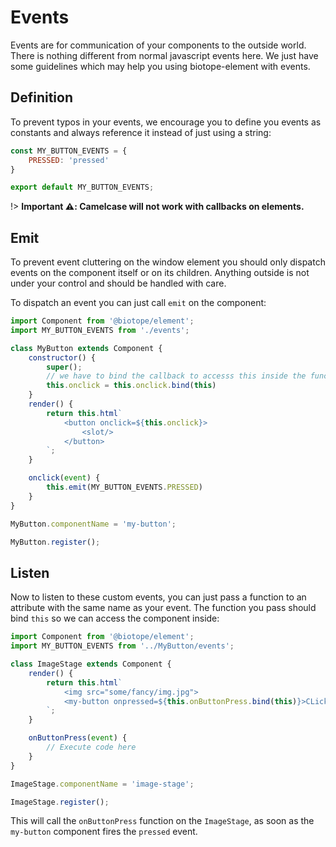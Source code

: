 # Events
Events are for communication of your 
components to the outside world.
There is nothing different from normal 
javascript events here. We just have some 
guidelines which may help you using 
biotope-element with events.

## Definition
To prevent typos in your events, we encourage you to define you events as constants and always reference it instead of just using a string:
```js
const MY_BUTTON_EVENTS = {
    PRESSED: 'pressed'
}

export default MY_BUTTON_EVENTS;
```

!> __Important ⚠️: Camelcase will not work with callbacks on elements.__

## Emit
To prevent event cluttering on the window element you should only dispatch events on the component itself or on its children. Anything outside is not under your control and should be handled with care.

To dispatch an event you can just call `emit` on the component:

```js
import Component from '@biotope/element';
import MY_BUTTON_EVENTS from './events';

class MyButton extends Component {
    constructor() {
        super();
        // we have to bind the callback to accesss this inside the function
        this.onclick = this.onclick.bind(this)
    }
    render() {
        return this.html`
            <button onclick=${this.onclick}>
                <slot/>
            </button>
        `;
    }

    onclick(event) {
        this.emit(MY_BUTTON_EVENTS.PRESSED)
    }
}

MyButton.componentName = 'my-button';

MyButton.register();
```

## Listen
Now to listen to these custom events, you can just pass a function to an attribute with the same name as your event. The function you pass should bind `this` so we can access the component inside:

```js
import Component from '@biotope/element';
import MY_BUTTON_EVENTS from '../MyButton/events';

class ImageStage extends Component {
    render() {
        return this.html`
            <img src="some/fancy/img.jpg"> 
            <my-button onpressed=${this.onButtonPress.bind(this)}>CLick me!</button>
        `;
    }

    onButtonPress(event) {
        // Execute code here
    }
}

ImageStage.componentName = 'image-stage';

ImageStage.register();
```

This will call the `onButtonPress` function on the `ImageStage`, as soon as the `my-button` component fires the `pressed` event.
